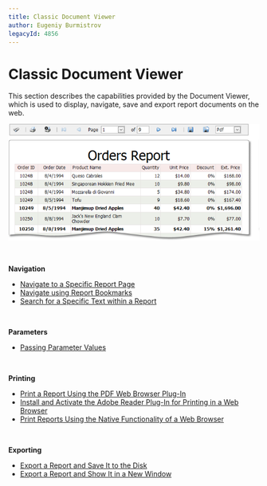 ```yaml
---
title: Classic Document Viewer
author: Eugeniy Burmistrov
legacyId: 4856
---
```

# Classic Document Viewer
This section describes the capabilities provided by the Document Viewer, which is used to display, navigate, save and export report documents on the web.

![web_intro](../../images/img9073.png)

&nbsp;

**Navigation**
* [Navigate to a Specific Report Page](classic-document-viewer/navigation/navigate-to-a-specific-report-page.md)
* [Navigate using Report Bookmarks](classic-document-viewer/navigation/navigate-using-report-bookmarks.md)
* [Search for a Specific Text within a Report](classic-document-viewer/navigation/search-for-a-specific-text-within-a-report.md)

&nbsp;

**Parameters**
* [Passing Parameter Values](classic-document-viewer/passing-parameter-values.md)

&nbsp;

**Printing**
* [Print a Report Using the PDF Web Browser Plug-In](classic-document-viewer/printing/print-a-report-using-the-pdf-web-browser-plug-in.md)
* [Install and Activate the Adobe Reader Plug-In for Printing in a Web Browser](classic-document-viewer/printing/install-and-activate-the-adobe-reader-plug-in-for-printing-in-a-web-browser.md)
* [Print Reports Using the Native Functionality of a Web Browser](classic-document-viewer/printing/print-reports-using-the-native-functionality-of-a-web-browser.md)

&nbsp;

**Exporting**
* [Export a Report and Save It to the Disk](classic-document-viewer/exporting/export-a-report-and-save-it-to-the-disk.md)
* [Export a Report and Show It in a New Window](classic-document-viewer/exporting/export-a-report-and-show-it-in-a-new-window.md)
